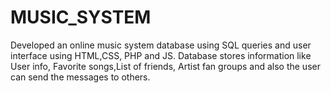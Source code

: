 # MUSIC_SYSTEM
Developed an online music system database using SQL queries and user interface using HTML,CSS, PHP and JS.
Database stores information like User info, Favorite songs,List of friends, Artist fan groups and also the user can send the
messages to others.
